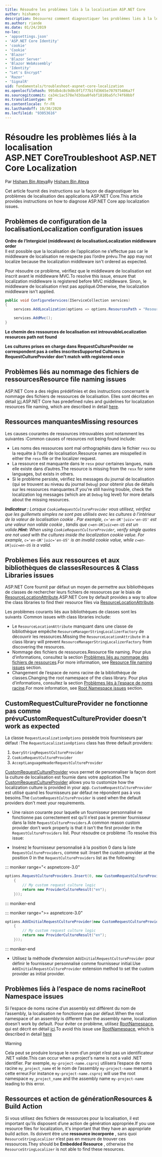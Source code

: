 ```yaml
---
title: Résoudre les problèmes liés à la localisation ASP.NET Core
author: hishamco
description: Découvrez comment diagnostiquer les problèmes liés à la localisation dans les applications ASP.NET Core.
ms.author: riande
ms.date: 01/24/2019
no-loc:
- 'appsettings.json'
- 'ASP.NET Core Identity'
- 'cookie'
- 'Cookie'
- 'Blazor'
- 'Blazor Server'
- 'Blazor WebAssembly'
- 'Identity'
- "Let's Encrypt"
- 'Razor'
- 'SignalR'
uid: fundamentals/troubleshoot-aspnet-core-localization
ms.openlocfilehash: 995db4c8c9d0c0f1f77b1fd3665e707975406a7f
ms.sourcegitcommit: ca34c1ac578e7d3daa0febf1810ba5fc74f60bbf
ms.translationtype: MT
ms.contentlocale: fr-FR
ms.lasthandoff: 10/30/2020
ms.locfileid: "93053616"
---
```

# <a name="troubleshoot-aspnet-core-localization"></a><span data-ttu-id="c35c8-103">Résoudre les problèmes liés à la localisation ASP.NET Core</span><span class="sxs-lookup"><span data-stu-id="c35c8-103">Troubleshoot ASP.NET Core Localization</span></span>

<span data-ttu-id="c35c8-104">Par [Hisham Bin Ateya](https://github.com/hishamco)</span><span class="sxs-lookup"><span data-stu-id="c35c8-104">By [Hisham Bin Ateya](https://github.com/hishamco)</span></span>

<span data-ttu-id="c35c8-105">Cet article fournit des instructions sur la façon de diagnostiquer les problèmes de localisation des applications ASP.NET Core.</span><span class="sxs-lookup"><span data-stu-id="c35c8-105">This article provides instructions on how to diagnose ASP.NET Core app localization issues.</span></span>

## <a name="localization-configuration-issues"></a><span data-ttu-id="c35c8-106">Problèmes de configuration de la localisation</span><span class="sxs-lookup"><span data-stu-id="c35c8-106">Localization configuration issues</span></span>

<span data-ttu-id="c35c8-107">**Ordre de l’Intergiciel (middleware) de localisation**</span><span class="sxs-lookup"><span data-stu-id="c35c8-107">**Localization middleware order**</span></span>  
<span data-ttu-id="c35c8-108">Il est possible que la localisation de l’application ne s’effectue pas car le middleware de localisation ne respecte pas l’ordre prévu.</span><span class="sxs-lookup"><span data-stu-id="c35c8-108">The app may not localize because the localization middleware isn't ordered as expected.</span></span>

<span data-ttu-id="c35c8-109">Pour résoudre ce problème, vérifiez que le middleware de localisation est inscrit avant le middleware MVC.</span><span class="sxs-lookup"><span data-stu-id="c35c8-109">To resolve this issue, ensure that localization middleware is registered before MVC middleware.</span></span> <span data-ttu-id="c35c8-110">Sinon, le middleware de localisation n’est pas appliqué.</span><span class="sxs-lookup"><span data-stu-id="c35c8-110">Otherwise, the localization middleware isn't applied.</span></span>

```csharp
public void ConfigureServices(IServiceCollection services)
{
    services.AddLocalization(options => options.ResourcesPath = "Resources");

    services.AddMvc();
}
```

<span data-ttu-id="c35c8-111">**Le chemin des ressources de localisation est introuvable**</span><span class="sxs-lookup"><span data-stu-id="c35c8-111">**Localization resources path not found**</span></span>

<span data-ttu-id="c35c8-112">**Les cultures prises en charge dans RequestCultureProvider ne correspondent pas à celles inscrites**</span><span class="sxs-lookup"><span data-stu-id="c35c8-112">**Supported Cultures in RequestCultureProvider don't match with registered once**</span></span>  

## <a name="resource-file-naming-issues"></a><span data-ttu-id="c35c8-113">Problèmes liés au nommage des fichiers de ressources</span><span class="sxs-lookup"><span data-stu-id="c35c8-113">Resource file naming issues</span></span>

<span data-ttu-id="c35c8-114">ASP.NET Core a des règles prédéfinies et des instructions concernant le nommage des fichiers de ressources de localisation. Elles sont décrites en détail [ici](xref:fundamentals/localization?view=aspnetcore-2.2#resource-file-naming).</span><span class="sxs-lookup"><span data-stu-id="c35c8-114">ASP.NET Core has predefined rules and guidelines for localization resources file naming, which are described in detail [here](xref:fundamentals/localization?view=aspnetcore-2.2#resource-file-naming).</span></span>

## <a name="missing-resources"></a><span data-ttu-id="c35c8-115">Ressources manquantes</span><span class="sxs-lookup"><span data-stu-id="c35c8-115">Missing resources</span></span>

<span data-ttu-id="c35c8-116">Les causes courantes de ressources introuvables sont notamment les suivantes :</span><span class="sxs-lookup"><span data-stu-id="c35c8-116">Common causes of resources not being found include:</span></span>

- <span data-ttu-id="c35c8-117">Les noms des ressources sont mal orthographiés dans le fichier `resx` ou la requête à l’outil de localisation.</span><span class="sxs-lookup"><span data-stu-id="c35c8-117">Resource names are misspelled in either the `resx` file or the localizer request.</span></span>
- <span data-ttu-id="c35c8-118">La ressource est manquante dans le `resx` pour certaines langues, mais elle existe dans d’autres.</span><span class="sxs-lookup"><span data-stu-id="c35c8-118">The resource is missing from the `resx` for some languages, but exists in others.</span></span>
- <span data-ttu-id="c35c8-119">Si le problème persiste, vérifiez les messages du journal de localisation (qui se trouvent au niveau du journal `Debug`) pour obtenir plus de détails sur les ressources manquantes.</span><span class="sxs-lookup"><span data-stu-id="c35c8-119">If you're still having trouble, check the localization log messages (which are at `Debug` log level) for more details about the missing resources.</span></span>

<span data-ttu-id="c35c8-120">_**Indicateur :** Lorsque `CookieRequestCultureProvider` vous utilisez, vérifiez que les guillemets simples ne sont pas utilisés avec les cultures à l’intérieur de la valeur de localisation cookie . Par exemple, `c='en-UK'|uic='en-US'` est une valeur non valide cookie , tandis que `c=en-UK|uic=en-US` est un valide._</span><span class="sxs-lookup"><span data-stu-id="c35c8-120">_**Hint:** When using `CookieRequestCultureProvider`, verify single quotes are not used with the cultures inside the localization cookie value. For example, `c='en-UK'|uic='en-US'` is an invalid cookie value, while `c=en-UK|uic=en-US` is a valid._</span></span>

## <a name="resources--class-libraries-issues"></a><span data-ttu-id="c35c8-121">Problèmes liés aux ressources et aux bibliothèques de classes</span><span class="sxs-lookup"><span data-stu-id="c35c8-121">Resources & Class Libraries issues</span></span>

<span data-ttu-id="c35c8-122">ASP.NET Core fournit par défaut un moyen de permettre aux bibliothèques de classes de rechercher leurs fichiers de ressources par le biais de [ResourceLocationAttribute](/dotnet/api/microsoft.extensions.localization.resourcelocationattribute?view=aspnetcore-2.1).</span><span class="sxs-lookup"><span data-stu-id="c35c8-122">ASP.NET Core by default provides a way to allow the class libraries to find their resource files via [ResourceLocationAttribute](/dotnet/api/microsoft.extensions.localization.resourcelocationattribute?view=aspnetcore-2.1).</span></span>

<span data-ttu-id="c35c8-123">Les problèmes courants liés aux bibliothèques de classes sont les suivants :</span><span class="sxs-lookup"><span data-stu-id="c35c8-123">Common issues with class libraries include:</span></span>
- <span data-ttu-id="c35c8-124">Le `ResourceLocationAttribute` manquant dans une classe de bibliothèque empêche `ResourceManagerStringLocalizerFactory` de découvrir les ressources.</span><span class="sxs-lookup"><span data-stu-id="c35c8-124">Missing the `ResourceLocationAttribute` in a class library will prevent `ResourceManagerStringLocalizerFactory` from discovering the resources.</span></span>
- <span data-ttu-id="c35c8-125">Nommage des fichiers de ressources.</span><span class="sxs-lookup"><span data-stu-id="c35c8-125">Resource file naming.</span></span> <span data-ttu-id="c35c8-126">Pour plus d’informations, consultez la section [Problèmes liés au nommage des fichiers de ressources](#resource-file-naming-issues).</span><span class="sxs-lookup"><span data-stu-id="c35c8-126">For more information, see [Resource file naming issues](#resource-file-naming-issues) section.</span></span>
- <span data-ttu-id="c35c8-127">Changement de l’espace de noms racine de la bibliothèque de classes.</span><span class="sxs-lookup"><span data-stu-id="c35c8-127">Changing the root namespace of the class library.</span></span> <span data-ttu-id="c35c8-128">Pour plus d’informations, consultez la section [Problèmes liés à l’espace de noms racine](#root-namespace-issues).</span><span class="sxs-lookup"><span data-stu-id="c35c8-128">For more information, see [Root Namespace issues](#root-namespace-issues) section.</span></span>

## <a name="customrequestcultureprovider-doesnt-work-as-expected"></a><span data-ttu-id="c35c8-129">CustomRequestCultureProvider ne fonctionne pas comme prévu</span><span class="sxs-lookup"><span data-stu-id="c35c8-129">CustomRequestCultureProvider doesn't work as expected</span></span>

<span data-ttu-id="c35c8-130">La classe `RequestLocalizationOptions` possède trois fournisseurs par défaut :</span><span class="sxs-lookup"><span data-stu-id="c35c8-130">The `RequestLocalizationOptions` class has three default providers:</span></span>

1. `QueryStringRequestCultureProvider`
2. `CookieRequestCultureProvider`
3. `AcceptLanguageHeaderRequestCultureProvider`

<span data-ttu-id="c35c8-131">[CustomRequestCultureProvider](/dotnet/api/microsoft.aspnetcore.localization.customrequestcultureprovider?view=aspnetcore-2.1) vous permet de personnaliser la façon dont la culture de localisation est fournie dans votre application.</span><span class="sxs-lookup"><span data-stu-id="c35c8-131">The [CustomRequestCultureProvider](/dotnet/api/microsoft.aspnetcore.localization.customrequestcultureprovider?view=aspnetcore-2.1) allows you to customize how the localization culture is provided in your app.</span></span> <span data-ttu-id="c35c8-132">`CustomRequestCultureProvider` est utilisé quand les fournisseurs par défaut ne répondent pas à vos besoins.</span><span class="sxs-lookup"><span data-stu-id="c35c8-132">The `CustomRequestCultureProvider` is used when the default providers don't meet your requirements.</span></span>

- <span data-ttu-id="c35c8-133">Une raison courante pour laquelle un fournisseur personnalisé ne fonctionne pas correctement est qu’il n’est pas le premier fournisseur dans la liste `RequestCultureProviders`.</span><span class="sxs-lookup"><span data-stu-id="c35c8-133">A common reason custom provider don't work properly is that it isn't the first provider in the `RequestCultureProviders` list.</span></span> <span data-ttu-id="c35c8-134">Pour résoudre ce problème :</span><span class="sxs-lookup"><span data-stu-id="c35c8-134">To resolve this issue:</span></span>

- <span data-ttu-id="c35c8-135">Insérez le fournisseur personnalisé à la position 0 dans la liste `RequestCultureProviders`, comme suit :</span><span class="sxs-lookup"><span data-stu-id="c35c8-135">Insert the custom provider at the position 0 in the `RequestCultureProviders` list as the following:</span></span>

::: moniker range="< aspnetcore-3.0"
```csharp
options.RequestCultureProviders.Insert(0, new CustomRequestCultureProvider(async context =>
    {
        // My custom request culture logic
        return new ProviderCultureResult("en");
    }));
```
::: moniker-end

::: moniker range=">= aspnetcore-3.0"
```csharp
options.AddInitialRequestCultureProvider(new CustomRequestCultureProvider(async context =>
    {
        // My custom request culture logic
        return new ProviderCultureResult("en");
    }));
```
::: moniker-end

- <span data-ttu-id="c35c8-136">Utilisez la méthode d’extension `AddInitialRequestCultureProvider` pour définir le fournisseur personnalisé comme fournisseur initial.</span><span class="sxs-lookup"><span data-stu-id="c35c8-136">Use `AddInitialRequestCultureProvider` extension method to set the custom provider as initial provider.</span></span>

## <a name="root-namespace-issues"></a><span data-ttu-id="c35c8-137">Problèmes liés à l’espace de noms racine</span><span class="sxs-lookup"><span data-stu-id="c35c8-137">Root Namespace issues</span></span>

<span data-ttu-id="c35c8-138">Si l’espace de noms racine d’un assembly est différent du nom de l’assembly, la localisation ne fonctionne pas par défaut.</span><span class="sxs-lookup"><span data-stu-id="c35c8-138">When the root namespace of an assembly is different than the assembly name, localization doesn't work by default.</span></span> <span data-ttu-id="c35c8-139">Pour éviter ce problème, utilisez [RootNamespace](/dotnet/api/microsoft.extensions.localization.rootnamespaceattribute?view=aspnetcore-2.1), qui est décrit en détail [ici](xref:fundamentals/localization?view=aspnetcore-2.2#resource-file-naming).</span><span class="sxs-lookup"><span data-stu-id="c35c8-139">To avoid this issue use [RootNamespace](/dotnet/api/microsoft.extensions.localization.rootnamespaceattribute?view=aspnetcore-2.1), which is described in detail [here](xref:fundamentals/localization?view=aspnetcore-2.2#resource-file-naming)</span></span>

> [!WARNING]
> <span data-ttu-id="c35c8-140">Cela peut se produire lorsque le nom d’un projet n’est pas un identificateur .NET valide.</span><span class="sxs-lookup"><span data-stu-id="c35c8-140">This can occur when a project's name is not a valid .NET identifier.</span></span> <span data-ttu-id="c35c8-141">Par exemple, `my-project-name.csproj` utilisera l’espace de noms racine `my_project_name` et le nom de l’assembly `my-project-name` menant à cette erreur.</span><span class="sxs-lookup"><span data-stu-id="c35c8-141">For instance `my-project-name.csproj` will use the root namespace `my_project_name` and the assembly name `my-project-name` leading to this error.</span></span> 

## <a name="resources--build-action"></a><span data-ttu-id="c35c8-142">Ressources et action de génération</span><span class="sxs-lookup"><span data-stu-id="c35c8-142">Resources & Build Action</span></span>

<span data-ttu-id="c35c8-143">Si vous utilisez des fichiers de ressources pour la localisation, il est important qu’ils disposent d’une action de génération appropriée.</span><span class="sxs-lookup"><span data-stu-id="c35c8-143">If you use resource files for localization, it's important that they have an appropriate build action.</span></span> <span data-ttu-id="c35c8-144">Ils doivent être une **ressource incorporée** , sans quoi `ResourceStringLocalizer` n’est pas en mesure de trouver ces ressources.</span><span class="sxs-lookup"><span data-stu-id="c35c8-144">They should be **Embedded Resource** , otherwise the `ResourceStringLocalizer` is not able to find these resources.</span></span>
